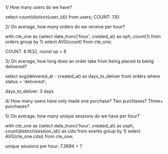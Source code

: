 1/ How many users do we have?

select count(distinct(user_id)) from users;
COUNT: 130

2/ On average, how many orders do we receive per hour?

with cte_one as (select date_trunc('hour', created_at) as oph, count(1) from orders group by 1) select AVG(count) from cte_one;

COUNT: 8.1632, round up = 8

3/ On average, how long does an order take from being placed to being delivered?

select avg(delivered_at - created_at) as days_to_deliver 
from orders where status = 'delivered';

days_to_deliver: 3 days


4/ How many users have only made one purchase? Two purchases? Three+ purchases?


5/ On average, how many unique sessions do we have per hour?

with cte_one as (select date_trunc('hour', created_at) as usph, count(distinct(session_id)) as cdsi from events group by 1) select AVG(cte_one.cdsi) from cte_one;

unique sessions per hour: 7.3894 = 7